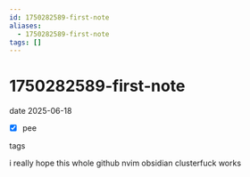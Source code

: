 ```yaml
---
id: 1750282589-first-note
aliases:
  - 1750282589-first-note
tags: []
---
```


# 1750282589-first-note

date 2025-06-18
- [x]    pee

tags 


i really hope this whole github nvim obsidian clusterfuck works
